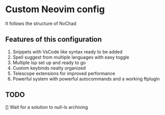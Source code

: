 # Custom Neovim config

It follows the structure of NvChad

## Features of this configuration

1. Snippets with VsCode like syntax ready to be added
2. Spell suggest from multiple languages with easy toggle
3. Multiple lsp set up and ready to go
4. Custom keybinds neatly organized
5. Telescope extensions for improved performance
6. Powerful system with powerful autocommands and a working ftplugin

## TODO

[] Wait for a solution to null-ls archiving
